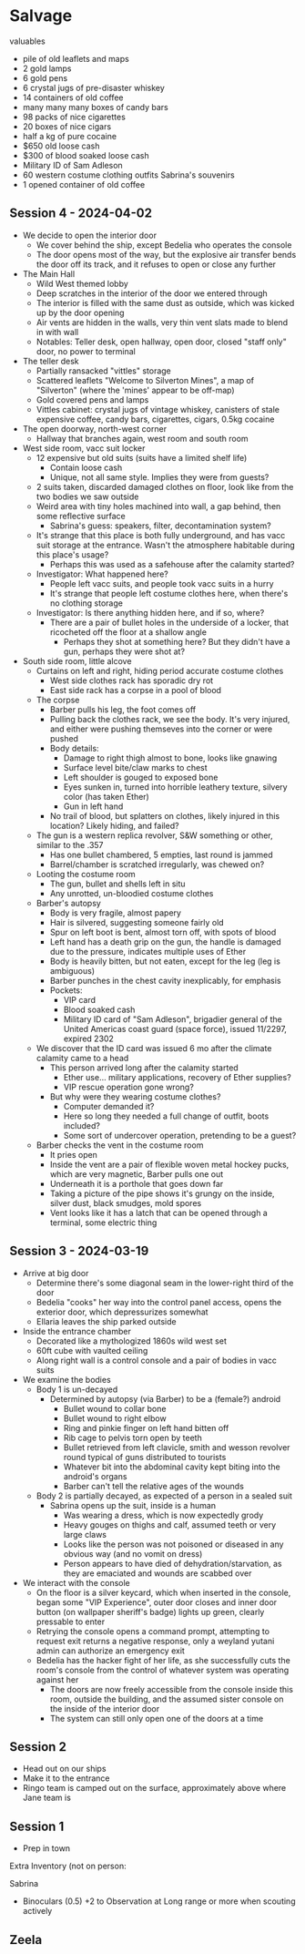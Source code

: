 # Salvage
valuables
- pile of old leaflets and maps
- 2 gold lamps
- 6 gold pens
- 6 crystal jugs of pre-disaster whiskey
- 14 containers of old coffee
- many many many boxes of candy bars
- 98 packs of nice cigarettes
- 20 boxes of nice cigars
- half a kg of pure cocaine
- $650 old loose cash
- $300 of blood soaked loose cash
- Military ID of Sam Adleson
- 60 western costume clothing outfits
Sabrina's souvenirs
- 1 opened container of old coffee

## Session 4 - 2024-04-02
- We decide to open the interior door
    - We cover behind the ship, except Bedelia who operates the console
    - The door opens most of the way, but the explosive air transfer bends the door off its track, and it refuses to open or close any further
- The Main Hall
    - Wild West themed lobby
    - Deep scratches in the interior of the door we entered through
    - The interior is filled with the same dust as outside, which was kicked up by the door opening
    - Air vents are hidden in the walls, very thin vent slats made to blend in with wall
    - Notables: Teller desk, open hallway, open door, closed "staff only" door, no power to terminal
- The teller desk
    - Partially ransacked "vittles" storage
    - Scattered leaflets "Welcome to Silverton Mines", a map of "Silverton" (where the 'mines' appear to be off-map)
    - Gold covered pens and lamps
    - Vittles cabinet: crystal jugs of vintage whiskey, canisters of stale expensive coffee, candy bars, cigarettes, cigars, 0.5kg cocaine
- The open doorway, north-west corner
    - Hallway that branches again, west room and south room
- West side room, vacc suit locker
    - 12 expensive but old suits (suits have a limited shelf life)
        - Contain loose cash
        - Unique, not all same style. Implies they were from guests?
    - 2 suits taken, discarded damaged clothes on floor, look like from the two bodies we saw outside
    - Weird area with tiny holes machined into wall, a gap behind, then some reflective surface
        - Sabrina's guess: speakers, filter, decontamination system?
    - It's strange that this place is both fully underground, and has vacc suit storage at the entrance. Wasn't the atmosphere habitable during this place's usage?
        - Perhaps this was used as a safehouse after the calamity started?
    - Investigator: What happened here?
        - People left vacc suits, and people took vacc suits in a hurry
        - It's strange that people left costume clothes here, when there's no clothing storage
    - Investigator: Is there anything hidden here, and if so, where?
        - There are a pair of bullet holes in the underside of a locker, that ricocheted off the floor at a shallow angle
            - Perhaps they shot at something here? But they didn't have a gun, perhaps they were shot at?
- South side room, little alcove
    - Curtains on left and right, hiding period accurate costume clothes
        - West side clothes rack has sporadic dry rot
        - East side rack has a corpse in a pool of blood
    - The corpse
        - Barber pulls his leg, the foot comes off
        - Pulling back the clothes rack, we see the body. It's very injured, and either were pushing themseves into the corner or were pushed
        - Body details:
            - Damage to right thigh almost to bone, looks like gnawing
            - Surface level bite/claw marks to chest
            - Left shoulder is gouged to exposed bone
            - Eyes sunken in, turned into horrible leathery texture, silvery color (has taken Ether)
            - Gun in left hand
        - No trail of blood, but splatters on clothes, likely injured in this location? Likely hiding, and failed?
    - The gun is a western replica revolver, S&W something or other, similar to the .357
        - Has one bullet chambered, 5 empties, last round is jammed
        - Barrel/chamber is scratched irregularly, was chewed on?
    - Looting the costume room
        - The gun, bullet and shells left in situ
        - Any unrotted, un-bloodied costume clothes
    - Barber's autopsy
        - Body is very fragile, almost papery
        - Hair is silvered, suggesting someone fairly old
        - Spur on left boot is bent, almost torn off, with spots of blood
        - Left hand has a death grip on the gun, the handle is damaged due to the pressure, indicates multiple uses of Ether
        - Body is heavily bitten, but not eaten, except for the leg (leg is ambiguous)
        - Barber punches in the chest cavity inexplicably, for emphasis
        - Pockets:
            - VIP card
            - Blood soaked cash
            - Military ID card of "Sam Adleson", brigadier general of the United Americas coast guard (space force), issued 11/2297, expired 2302
    - We discover that the ID card was issued 6 mo after the climate calamity came to a head
        - This person arrived long after the calamity started
            - Ether use... military applications, recovery of Ether supplies?
            - VIP rescue operation gone wrong?
        - But why were they wearing costume clothes?
            - Computer demanded it?
            - Here so long they needed a full change of outfit, boots included?
            - Some sort of undercover operation, pretending to be a guest?
    - Barber checks the vent in the costume room
        - It pries open
        - Inside the vent are a pair of flexible woven metal hockey pucks, which are very magnetic, Barber pulls one out
        - Underneath it is a porthole that goes down far
        - Taking a picture of the pipe shows it's grungy on the inside, silver dust, black smudges, mold spores
        - Vent looks like it has a latch that can be opened through a terminal, some electric thing

## Session 3 - 2024-03-19
- Arrive at big door
    - Determine there's some diagonal seam in the lower-right third of the door
    - Bedelia "cooks" her way into the control panel access, opens the exterior door, which depressurizes somewhat
    - Ellaria leaves the ship parked outside
- Inside the entrance chamber
    - Decorated like a mythologized 1860s wild west set
    - 60ft cube with vaulted ceiling
    - Along right wall is a control console and a pair of bodies in vacc suits
- We examine the bodies
    - Body 1 is un-decayed
        - Determined by autopsy (via Barber) to be a (female?) android
            - Bullet wound to collar bone
            - Bullet wound to right elbow
            - Ring and pinkie finger on left hand bitten off
            - Rib cage to pelvis torn open by teeth
            - Bullet retrieved from left clavicle, smith and wesson revolver round typical of guns distributed to tourists
            - Whatever bit into the abdominal cavity kept biting into the android's organs
            - Barber can't tell the relative ages of the wounds
    - Body 2 is partially decayed, as expected of a person in a sealed suit
        - Sabrina opens up the suit, inside is a human
            - Was wearing a dress, which is now expectedly grody
            - Heavy gouges on thighs and calf, assumed teeth or very large claws
            - Looks like the person was not poisoned or diseased in any obvious way (and no vomit on dress)
            - Person appears to have died of dehydration/starvation, as they are emaciated and wounds are scabbed over
- We interact with the console
    - On the floor is a silver keycard, which when inserted in the console, began some "VIP Experience", outer door closes and inner door button (on wallpaper sheriff's badge) lights up green, clearly pressable to enter
    - Retrying the console opens a command prompt, attempting to request exit returns a negative response, only a weyland yutani admin can authorize an emergency exit
    - Bedelia has the hacker fight of her life, as she successfully cuts the room's console from the control of whatever system was operating against her
        - The doors are now freely accessible from the console inside this room, outside the building, and the assumed sister console on the inside of the interior door
        - The system can still only open one of the doors at a time

## Session 2
- Head out on our ships
- Make it to the entrance
- Ringo team is camped out on the surface, approximately above where Jane team is

## Session 1
- Prep in town

Extra Inventory (not on person:

Sabrina
- Binoculars (0.5)
    +2 to Observation at Long range or more when scouting actively

Zeela
- 
